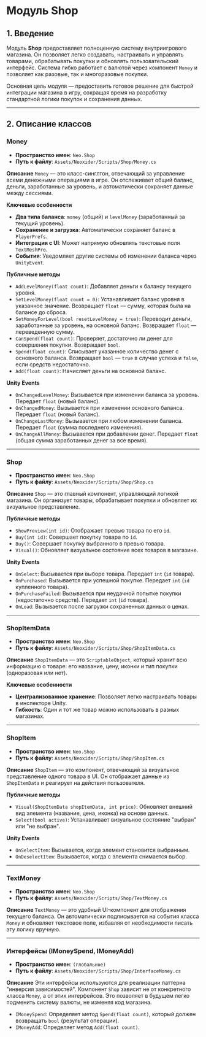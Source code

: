 # Модуль Shop

## 1. Введение

Модуль **Shop** предоставляет полноценную систему внутриигрового магазина. Он позволяет легко создавать, настраивать и управлять товарами, обрабатывать покупки и обновлять пользовательский интерфейс. Система гибко работает с валютой через компонент `Money` и позволяет как разовые, так и многоразовые покупки.

Основная цель модуля — предоставить готовое решение для быстрой интеграции магазина в игру, сокращая время на разработку стандартной логики покупок и сохранения данных.

---

## 2. Описание классов

### Money
- **Пространство имен**: `Neo.Shop`
- **Путь к файлу**: `Assets/Neoxider/Scripts/Shop/Money.cs`

**Описание**
`Money` — это класс-синглтон, отвечающий за управление всеми денежными операциями в игре. Он отслеживает общий баланс, деньги, заработанные за уровень, и автоматически сохраняет данные между сессиями.

**Ключевые особенности**
- **Два типа баланса**: `money` (общий) и `levelMoney` (заработанный за текущий уровень).
- **Сохранение и загрузка**: Автоматически сохраняет баланс в `PlayerPrefs`.
- **Интеграция с UI**: Может напрямую обновлять текстовые поля `TextMeshPro`.
- **События**: Уведомляет другие системы об изменении баланса через `UnityEvent`.

**Публичные методы**
- `AddLevelMoney(float count)`: Добавляет деньги к балансу текущего уровня.
- `SetLevelMoney(float count = 0)`: Устанавливает баланс уровня в указанное значение. Возвращает `float` — сумму, которая была на балансе до сброса.
- `SetMoneyForLevel(bool resetLevelMoney = true)`: Переводит деньги, заработанные за уровень, на основной баланс. Возвращает `float` — переведенную сумму.
- `CanSpend(float count)`: Проверяет, достаточно ли денег для совершения покупки. Возвращает `bool`.
- `Spend(float count)`: Списывает указанное количество денег с основного баланса. Возвращает `bool` — `true` в случае успеха и `false`, если средств недостаточно.
- `Add(float count)`: Начисляет деньги на основной баланс.

**Unity Events**
- `OnChangedLevelMoney`: Вызывается при изменении баланса за уровень. Передает `float` (новый баланс).
- `OnChangedMoney`: Вызывается при изменении основного баланса. Передает `float` (новый баланс).
- `OnChangeLastMoney`: Вызывается при любом изменении баланса. Передает `float` (сумма последнего изменения).
- `OnChangeAllMoney`: Вызывается при добавлении денег. Передает `float` (общая сумма заработанных денег за все время).

---

### Shop
- **Пространство имен**: `Neo.Shop`
- **Путь к файлу**: `Assets/Neoxider/Scripts/Shop/Shop.cs`

**Описание**
`Shop` — это главный компонент, управляющий логикой магазина. Он организует товары, обрабатывает покупки и обновляет их визуальное представление.

**Публичные методы**
- `ShowPreview(int id)`: Отображает превью товара по его `id`.
- `Buy(int id)`: Совершает покупку товара по `id`.
- `Buy()`: Совершает покупку выбранного в превью товара.
- `Visual()`: Обновляет визуальное состояние всех товаров в магазине.

**Unity Events**
- `OnSelect`: Вызывается при выборе товара. Передает `int` (`id` товара).
- `OnPurchased`: Вызывается при успешной покупке. Передает `int` (`id` купленного товара).
- `OnPurchaseFailed`: Вызывается при неудачной попытке покупки (недостаточно средств). Передает `int` (`id` товара).
- `OnLoad`: Вызывается после загрузки сохраненных данных о ценах.

---

### ShopItemData
- **Пространство имен**: `Neo.Shop`
- **Путь к файлу**: `Assets/Neoxider/Scripts/Shop/ShopItemData.cs`

**Описание**
`ShopItemData` — это `ScriptableObject`, который хранит всю информацию о товаре: его название, цену, иконки и тип покупки (одноразовая или нет).

**Ключевые особенности**
- **Централизованное хранение**: Позволяет легко настраивать товары в инспекторе Unity.
- **Гибкость**: Один и тот же товар можно использовать в разных магазинах.

---

### ShopItem
- **Пространство имен**: `Neo.Shop`
- **Путь к файлу**: `Assets/Neoxider/Scripts/Shop/ShopItem.cs`

**Описание**
`ShopItem` — это компонент, отвечающий за визуальное представление одного товара в UI. Он отображает данные из `ShopItemData` и реагирует на действия пользователя.

**Публичные методы**
- `Visual(ShopItemData shopItemData, int price)`: Обновляет внешний вид элемента (название, цена, иконка) на основе данных.
- `Select(bool active)`: Устанавливает визуальное состояние "выбран" или "не выбран".

**Unity Events**
- `OnSelectItem`: Вызывается, когда элемент становится выбранным.
- `OnDeselectItem`: Вызывается, когда с элемента снимается выбор.

---

### TextMoney
- **Пространство имен**: `Neo.Shop`
- **Путь к файлу**: `Assets/Neoxider/Scripts/Shop/TextMoney.cs`

**Описание**
`TextMoney` — это удобный UI-компонент для отображения текущего баланса. Он автоматически подписывается на события класса `Money` и обновляет текстовое поле, избавляя от необходимости писать эту логику вручную.

---

### Интерфейсы (IMoneySpend, IMoneyAdd)
- **Пространство имен**: `(глобальное)`
- **Путь к файлу**: `Assets/Neoxider/Scripts/Shop/InterfaceMoney.cs`

**Описание**
Эти интерфейсы используются для реализации паттерна "инверсия зависимостей". Компонент `Shop` зависит не от конкретного класса `Money`, а от этих интерфейсов. Это позволяет в будущем легко подменить систему валюты, не изменяя код магазина.
- `IMoneySpend`: Определяет метод `Spend(float count)`, который должен возвращать `bool` (результат операции).
- `IMoneyAdd`: Определяет метод `Add(float count)`.
